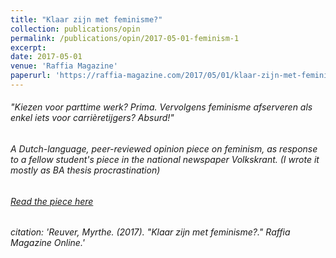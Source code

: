 ```yaml
---
title: "Klaar zijn met feminisme?"
collection: publications/opin
permalink: /publications/opin/2017-05-01-feminism-1
excerpt: 
date: 2017-05-01
venue: 'Raffia Magazine'
paperurl: 'https://raffia-magazine.com/2017/05/01/klaar-zijn-met-feminisme/'
---
```


###### "Kiezen voor parttime werk? Prima. Vervolgens feminisme afserveren als enkel iets voor carrièretijgers? Absurd!"

###### A Dutch-language, peer-reviewed opinion piece on feminism, as response to a fellow student's piece in the national newspaper Volkskrant. (I wrote it mostly as BA thesis procrastination)

###### [Read the piece here](https://raffia-magazine.com/2017/05/01/klaar-zijn-met-feminisme/)

###### citation: 'Reuver, Myrthe. (2017). &quot;Klaar zijn met feminisme?.&quot; <i>Raffia Magazine Online</i>.'





